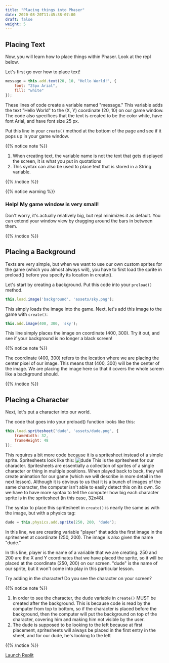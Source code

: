 ```yaml
---
title: "Placing things into Phaser"
date: 2020-08-20T11:45:38-07:00
draft: false
weight: 5
---
```


## Placing Text

Now, you will learn how to place things within Phaser. Look at the repl below.

Let's first go over how to place text!

```javascript
message = this.add.text(20, 10, "Hello World!", {
	font: "25px Arial",
	fill: "white"
});
```

These lines of code create a variable named "message." This variable adds the text "Hello World" to the (X, Y) coordinate (20, 10) on our game window. The code also specifices that the text is created to be the color white, have font Arial, and have font size 25 px.

Put this line in your `create()` method at the bottom of the page and see if it pops up in your game window.

{{% notice note %}}

1. When creating text, the variable name is not the text that gets displayed the screen, it is what you put in quotations
2. This syntax can also be used to place text that is stored in a String variable.

{{% /notice %}}

{{% notice warning %}}

### Help! My game window is very small!

Don't worry, it's actually relatively big, but repl minimizes it as default. You can extend your window view by dragging around the bars in between them.

{{% /notice %}}

## Placing a Background

Texts are very simple, but when we want to use our own custom sprites for the game (which you almost always will), you have to first load the sprite in preload() before you specify its location in create().

Let's start by creating a background. Put this code into your `preload()` method.

```javascript
this.load.image('background', 'assets/sky.png');
```

This simply loads the image into the game. Next, let's add this image to the game with `create()`:

```javascript
this.add.image(400, 300, 'sky');
```

This line simply places the image on coordinate (400, 300). Try it out, and see if your background is no longer a black screen!

{{% notice note %}}

The coordinate (400, 300) refers to the location where we are placing the center pixel of our image. This means that (400, 300) will be the center of the image. We are placing the image here so that it covers the whole screen like a background should.

{{% /notice %}}

## Placing a Character

Next, let's put a character into our world.

The code that goes into your preload() function looks like this:

```javascript
this.load.spritesheet('dude', 'assets/dude.png', {
    frameWidth: 32,
    frameHeight: 48
});
```

This requires a bit more code because it is a spritesheet instead of a simple sprite. Spritesheets look like this:
![dude](../media/example-dude.png)
This is the spritesheet for our character. Spritesheets are essentially a collection of sprites of a single character or thing in multiple positions. When played back to back, they will create animation for our game (which we will describe in more detail in the next lesson). Although it is obvious to us that it is a bunch of images of the same character, the computer isn't able to easily detect this on its own. So we have to have more syntax to tell the computer how big each character sprite is in the spritesheet (in this case, 32x48).

The syntax to place this spritesheet in `create()` is nearly the same as with the image, but with a physics tag:

```javascript
dude = this.physics.add.sprite(250, 200, 'dude');
```

In this line, we are creating variable "player" that adds the first image in the spritesheet at coordinate (250, 200). The image is also given the name "dude."

In this line, player is the name of a variable that we are creating. 250 and 200 are the X and Y coordinates that we have placed the sprite, so it will be placed at the coordinate (250, 200) on our screen. "dude" is the name of our sprite, but it won't come into play in this particular lesson.

Try adding in the character! Do you see the character on your screen?

{{% notice note %}}

1. In order to see the character, the dude variable in `create()` MUST be created after the background. This is because code is read by the computer from top to bottom, so if the character is placed before the background, then the computer will put the background on top of the character, covering him and making him not visible by the user.
2. The dude is supposed to be looking to the left because at first placement, spritesheets will always be placed in the first entry in the sheet, and for our dude, he's looking to the left

{{% /notice %}}

<a class="my-2 mx-4 btn btn-info" href="https://replit.com/@nuevofoundation/PhasorPlacingThings" target="_blank">Launch Replit</a>